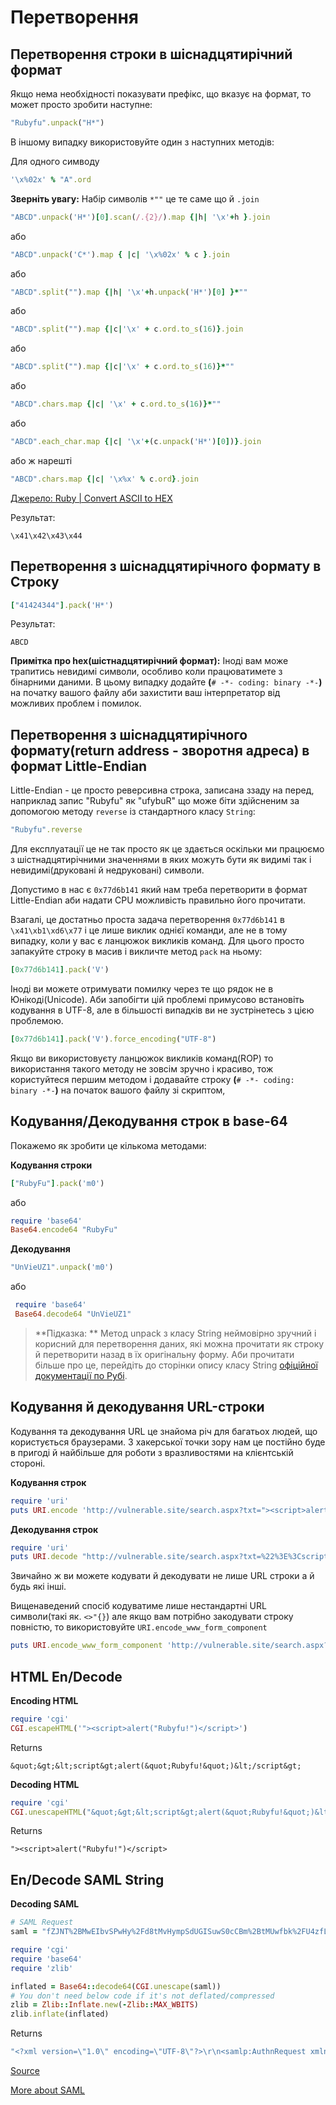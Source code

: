 # Перетворення

## Перетворення строки в шіснадцятирічний формат

Якщо нема необхідності показувати префікс, що вказує на формат, то может просто зробити наступне:

```ruby
"Rubyfu".unpack("H*")
```

В іншому випадку використовуйте один з наступних методів:

Для одного симводу
```ruby
'\x%02x' % "A".ord
```
**Зверніть увагу:** Набір символів ```*""``` це те саме що й ```.join```

```ruby
"ABCD".unpack('H*')[0].scan(/.{2}/).map {|h| '\x'+h }.join
```
або
```ruby
"ABCD".unpack('C*').map { |c| '\x%02x' % c }.join
```
або
```ruby
"ABCD".split("").map {|h| '\x'+h.unpack('H*')[0] }*""
```
або
```ruby
"ABCD".split("").map {|c|'\x' + c.ord.to_s(16)}.join
```
або
```ruby
"ABCD".split("").map {|c|'\x' + c.ord.to_s(16)}*""
```
або
```ruby
"ABCD".chars.map {|c| '\x' + c.ord.to_s(16)}*""
```
або
```ruby
"ABCD".each_char.map {|c| '\x'+(c.unpack('H*')[0])}.join
```
або ж нарешті
```ruby
"ABCD".chars.map {|c| '\x%x' % c.ord}.join
```
[Джерело: Ruby | Convert ASCII to HEX][1]


Результат:
```
\x41\x42\x43\x44
```



## Перетворення з шіснадцятирічного формату в Строку
```ruby
["41424344"].pack('H*')
```
Результат:
```
ABCD
```

**Примітка про hex(шістнадцятирічний формат):** Іноді вам може трапитись невидимі символи, особливо коли працюватимете з бінарними даними. В цьому випадку додайте **(**`# -*- coding: binary -*-`**)** на початку вашого файлу аби захистити ваш інтерпретатор від можливих проблем і помилок.


## Перетворення з шіснадцятирічного формату(return address - зворотня адреса) в формат Little-Endian
Little-Endian - це просто реверсивна строка, записана ззаду на перед, наприклад запис "Rubyfu" як "ufybuR" що може біти здійсненим за допомогою методу `reverse` із стандартного класу `String`:
```ruby
"Rubyfu".reverse
```
Для експлуатації це не так просто як це здається оскільки ми працюємо з шістнадцятирічними значеннями в яких можуть бути як видимі так і невидимі(друковані й недруковані) символи.

Допустимо в нас є `0x77d6b141` який нам треба перетворити в формат Little-Endian аби надати CPU можливість правильно його прочитати.

Взагалі, це достатньо проста задача перетворення `0x77d6b141` в `\x41\xb1\xd6\x77` і це лише виклик однієї команди, але не в тому випадку, коли у вас є ланцюжок викликів команд. Для цього просто запакуйте строку в масив і викличте метод `pack` на ньому:

```ruby
[0x77d6b141].pack('V')
```

Іноді ви можете отримувати помилку через те що рядок не в Юнікоді(Unicode). Аби запобігти цій проблемі примусово встановіть кодування в UTF-8, але в більшості випадків ви не зустрінетесь з цією проблемою.

```ruby
[0x77d6b141].pack('V').force_encoding("UTF-8")
```

Якщо ви використовуєту ланцюжок викликів команд(ROP) то використання такого методу не зовсім зручно і красиво, тож користуйтеся першим методом і додавайте строку **(**`# -*- coding: binary -*-`**)** на початок вашого файлу зі скриптом,


## Кодування/Декодування строк в base-64
Покажемо як зробити це кількома методами:

**Кодування строки**
```ruby
["RubyFu"].pack('m0')
```
або 
```ruby
require 'base64'
Base64.encode64 "RubyFu"
```

**Декодування**
```ruby
"UnVieUZ1".unpack('m0')
```
або
```ruby
 require 'base64'
 Base64.decode64 "UnVieUZ1"
```
> **Підказка: **
> Метод unpack з класу String неймовірно зручний і корисний для перетворення даних, які можна прочитати як строку й перетворити назад в їх оригінальну форму. Аби прочитати більше про це, перейдіть до сторінки опису класу String [офіційної документації по Рубі](www.ruby-doc.org/core/classes/String.html).


## Кодування й декодування URL-строки
Кодування та декодування URL це знайома річ для багатьох людей, що користується браузерами. З хакерської точки зору нам це постійно буде в пригоді й найбільше для роботи з вразливостями на клієнтській стороні.

**Кодування строк**
```ruby
require 'uri'
puts URI.encode 'http://vulnerable.site/search.aspx?txt="><script>alert(/Rubyfu/.source)</script>'
```
**Декодування строк**
```ruby
require 'uri'
puts URI.decode "http://vulnerable.site/search.aspx?txt=%22%3E%3Cscript%3Ealert(/Rubyfu/.source)%3C/script%3E"
```
Звичайно ж ви можете кодувати й декодувати не лише URL строки а й будь які інші.

Вищенаведений спосіб кодуватиме лише нестандартні URL символи(такі як. `<>"{}`) але якщо вам потрібно закодувати строку повністю, то використовуйте `URI.encode_www_form_component`

```ruby
puts URI.encode_www_form_component 'http://vulnerable.site/search.aspx?txt="><script>alert(/Rubyfu/.source)</script>'
```

## HTML En/Decode

**Encoding HTML**
```ruby
require 'cgi'
CGI.escapeHTML('"><script>alert("Rubyfu!")</script>')
```
Returns 
```
&quot;&gt;&lt;script&gt;alert(&quot;Rubyfu!&quot;)&lt;/script&gt;
```

**Decoding HTML**
```ruby
require 'cgi'
CGI.unescapeHTML("&quot;&gt;&lt;script&gt;alert(&quot;Rubyfu!&quot;)&lt;/script&gt;")
```
Returns 
```
"><script>alert("Rubyfu!")</script>
```

## En/Decode SAML String


**Decoding SAML**

```ruby
# SAML Request 
saml = "fZJNT%2BMwEIbvSPwHy%2Fd8tMvHympSdUGISuwS0cCBm%2BtMUwfbk%2FU4zfLvSVMq2Euv45n3fd7xzOb%2FrGE78KTRZXwSp5yBU1hpV2f8ubyLfvJ5fn42I2lNKxZd2Lon%2BNsBBTZMOhLjQ8Y77wRK0iSctEAiKLFa%2FH4Q0zgVrceACg1ny9uMy7rCdaM2%2Bs0BWrtppK2UAdeoVjW2ruq1bevGImcvR6zpHmtJ1MHSUZAuDKU0vY7Si2h6VU5%2BiMuJuLx65az4dPql3SHBKaz1oYnEfVkWUfG4KkeBna7A%2Fxm6M14j1gZihZazBRH4MODcoKPOgl%2BB32kFz08PGd%2BG0JJIkr7v46%2BhRCaEpod17DCRivYZCkmkd4N28B3wfNyrGKP5bws9DS6PKDz%2FMpsl36Tyz%2F%2Fax1jeFmi0emcLY7C%2F8SDD0Z7dobcynHbbV3QVbcZW0TlqQemNhoqzJD%2B4%2Fn8Yw7l8AA%3D%3D"

require 'cgi'
require 'base64'
require 'zlib'

inflated = Base64::decode64(CGI.unescape(saml))
# You don't need below code if it's not deflated/compressed
zlib = Zlib::Inflate.new(-Zlib::MAX_WBITS)
zlib.inflate(inflated)

```
Returns
```ruby
"<?xml version=\"1.0\" encoding=\"UTF-8\"?>\r\n<samlp:AuthnRequest xmlns:samlp=\"urn:oasis:names:tc:SAML:2.0:protocol\" ID=\"agdobjcfikneommfjamdclenjcpcjmgdgbmpgjmo\" Version=\"2.0\" IssueInstant=\"2007-04-26T13:51:56Z\" ProtocolBinding=\"urn:oasis:names:tc:SAML:2.0:bindings:HTTP-POST\" ProviderName=\"google.com\" AssertionConsumerServiceURL=\"https://www.google.com/a/solweb.no/acs\" IsPassive=\"true\"><saml:Issuer xmlns:saml=\"urn:oasis:names:tc:SAML:2.0:assertion\">google.com</saml:Issuer><samlp:NameIDPolicy AllowCreate=\"true\" Format=\"urn:oasis:names:tc:SAML:2.0:nameid-format:unspecified\" /></samlp:AuthnRequest>\r\n"
```
[Source][2]

[More about SAML][3]

<br><br><br>
---
[1]: http://king-sabri.net/?p=2613
[2]: http://stackoverflow.com/questions/3253298/base64-decode64-in-ruby-returning-strange-results
[3]: http://dev.gettinderbox.com/2013/12/16/introduction-to-saml/